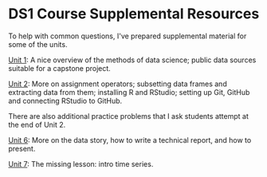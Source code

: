 # DS1 Course Supplemental Resources

To help with common questions, I've prepared supplemental material for some of the units.

[Unit 1](DS1_supplement_U1.md): A nice overview of the methods of data science; public data sources suitable for a capstone project.

[Unit 2](DS1_supplement_U2.md): More on assignment operators; subsetting data frames and extracting data from them; installing R and RStudio; setting up Git, GitHub and connecting RStudio to GitHub.

There are also additional practice problems that I ask students attempt at the end of Unit 2.

[Unit 6](DS1_supplement_U6.md): More on the data story, how to write a technical report, and how to present.

[Unit 7](DS1_supplement_U7.md): The missing lesson: intro time series.

